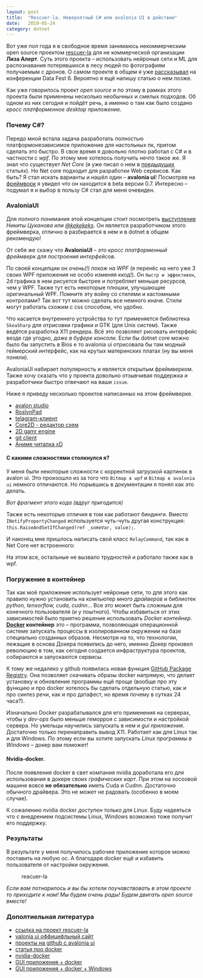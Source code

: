 ```yaml
---
layout: post
title:  "Rescuer-la. Невероятный C# или avalonia UI в действии"
date:   2019-05-24
category: dotnet
---
```

<p class="intro"><span class="dropcap">В</span>от уже пол года я в свободное время занимаюсь некоммерческим open source проектом <a href="https://github.com/gosha20777/rescuer-la">rescuer-la</a> для не коммерческой организации <b>Лиза Алерт</b>. Суть этого проекта – использовать нейроные сети и ML для распознавания потерявшихся в лесу людей по фотографиям получаемым с дронов. О самом проекте в общем я уже <a href="https://vk.com/away.php?to=https%3A%2F%2Fyoutu.be%2FRQrjbAUoPNk%3Ft%3D6270&post=84719544_1061&cc_key=">рассказывал</a> на конференции Data Fest 6. Вероятно я ещё напишу статью о нем позже.</p>

Как уже говорилось проект *open source* и по этому в рамках этого проекта были применены несколько необычных и смелых подходов. Об одном из них сегодня и пойдёт речь, а именно о там как было создано *кросс платформенное desktop приложение*.

### Почему C#?

Передо мной встала задача разработать полностью платформонезависимое приложение для настольных пк, притом сделать это быстро. В свое время я довольно плотно работал с C# и в частности с *wpf*. По этому мне хотелось получить нечто такое же. Я знал что существует *Net Core* (я уже писал о нем в [предыдущих](https://gosha20777.github.io/event/2018/10/22/dotnet-core21/) статьях). Но Net core подходит для разработки Web сервисов. Как быть? Я стал искать варианты и нашёл один – **avalonia ui**! Посмотрев на [фреймворк](http://avaloniaui.net/) я увидел что он находится в beta версии 0.7. Интересно – подумал я и выбор в пользу C# стал для меня очевиден.

### AvaloniaUI

Для полного понимания этой концепции стоит посмотреть [выступление](https://youtu.be/8qzqweimcFs) *Никиты Цуканова или [@kekekeks](https://github.com/kekekeks)*. Он является разработчиком этого фреймверка, отлично в разбирается в нем и в dotnet в общем рекомендую!

От себя же скажу что **AvaloniaUI** – *это кросс платформенный фреймверк для построения интерфейсов.*

По своей концепции он *очень(!) похож на WPF* (я перенёс на него уже 3 своих WPF приложения не особо изменяя ккод!). Он `быстр и эффективен`, 2d графика в нем рисуется быстрее и потребляет меньше ресурсов, чем у WPF. Также тут есть некоторые плюшки, улучшающие оригинальный WPF. Помните эту войну со стилями и кастомными контролами? Так вот тут можно сделать все немного иначе. Стили могут работать схожим с css способом, что удобно.

Что касается внутреннего устройства то тут применяется библиотека `SkeaSharp` для отрисовки графики и GTK (для Unix систем). Также ведётся разработка X11 рендера. Всё это позволяет рисовать интерфейс везде где угодно, *даже в буфере консоли*. Если бы dotnet core можно было бы запустить в Bios е то avalonia ui отрисовала бы там модный геймерский интерфейс, как на крутых материнских платах (ну вы меня поняли).

AvaloniaUI набирает популярность и является открытым фреймверком. Также хочу сказать что у проекта довольно отзывчивая поддержка и разработчики быстро отвечают на ваши `issue`.

Ниже я приведу несколько проектов написанных на этом фреймверке.

 - [avalon studio](https://github.com/VitalElement/AvalonStudio)
 - [RoslynPad](https://github.com/aelij/RoslynPad)
 - [telagram-клиент](https://github.com/egramtel/egram.tel)
 - [Core2D - редактор схем](https://github.com/wieslawsoltes/Core2D)
 - [2D gamr engine](https://github.com/Kermalis/PokemonBattleEngine)
 - [git client](https://github.com/worldbeater/Camelotia)
 - [Аниме читалка xD](https://github.com/MonkAlex/MangaReader)

#### С какими сложностями столкнулся я?

У меня были некоторые сложности с корректной загрузкой картинок в avalon ui. Это произошло из за того что `Bitmap в wpf` и `Bitmap в avalonia ui` немного отличаются. Но порывшись в документации я понял как это делать.

*Вот фрагмент этого кода (вдруг пригодится)*

Также есть некоторые отличия в том как работают биндинги. Вместо `INotifyPropertyChanged` используется чуть-чуть другая конструкция: `this.RaiseAndSetIfChanged(ref _someVar, value);`.

И наконец мне пришлось написать свой класс `RelayCommand`, так как в Net Core нет встроенного:

На этом все, остальные не вызвало трудностей и работало также как в wpf.

### Погружение в контейнер

Так как моё приложение использует нейроные сети, то для этого как правило нужно установить на компьютер *много драйверов* и библиотек *python, tensorflow, cuda, cudnn*… Все это может быть сложным для конечного пользователя (и у поытного). Чтобы избавиться от этих зависимостей было приятно решение использовать *Docker контейнер*.
**[Docker](https://www.docker.com/) контейнер** это – программа, позволяющая операционной системе запускать процессы в изолированном окружении на базе специально созданных образов. Несмотря на то, что технологии, лежащие в основа Докера появились до него, именно Докер произвел революцию в том, как сегодня создается инфраструктура проектов, собираются и запускаются сервисы.

К тому же недалеко у github появилась новая функция [GitHub Package Registry](https://github.com/features/package-registry). Она позволяет скачивать образы docker напрямую, что делает установку и обновление программы ещё проще (вообще про эту функцию и про docker хотелось бы сделать отдельную статью, как и про синтез речи, как и про датафест, но время почему в сутках 24 часа?).

Изначально Docker разрабатывался для его применения на серверах, чтобы у *dev-ops* было меньше геморроя с зависимости и настройкой сервера. Но умельцы научились запускать в нем и *gui приложения*. Достаточно только перенаправить вывод X11. Работает как для Linux так и для Windows. По этому если вы хотите запускать *Linux программы в Windows* – докер вам поможет!

#### Nvidia-docker.

После появления docker в свет компания nvidia доработала его для использования в докере своих *графических карт*. При этом на хосоовой машине вовсе **не обязательно** иметь Cuda и Cudnn. Достаточно обычного драйвера. Это не может не радовать (особенно в моем случае).

К сожалению nvidia docker *доступен только для Linux*. Буду надеяться что с внедрением подсистемы Linux, Windows возможно тоже получит его поддержку.

### Результаты

В результате у меня получилось рабочее приложение которое можно поставить на любую ос. А благодаря docker ещё и избавить пользователя от настройки окружения.

<figure>
	<img src="{{ '/assets/img/posts/2019_05_24_00.png' | prepend: site.baseurl }}" alt=""> 
	<figcaption>reacuer-la</figcaption>
</figure>

*Если вам потнарилось и вы бы хотели поучавствовать в этом проекте то приходите к нам! Мы будем очень рады! Будем двигать open source вместе!*

### Дополтиельная литература

 - [ссылка на проект rescuer-la](https://github.com/gosha20777/rescuer-la)
 - [valonia ui оффицифльный сайт](http://avaloniaui.net/)
 - [проекты на github с avalonia ui](https://github.com/topics/avalonia)
 - [статья про docker](https://guides.hexlet.io/docker/)
 - [nvidia-docker](https://medium.com/@sh.tsang/docker-tutorial-5-nvidia-docker-2-0-installation-in-ubuntu-18-04-cb80f17cac65)
 - [GUI приложения + docker](https://habr.com/ru/post/240509/)
 - [GUI приложения + docker + Windows](https://dev.to/darksmile92/run-gui-app-in-linux-docker-container-on-windows-host-4kde)